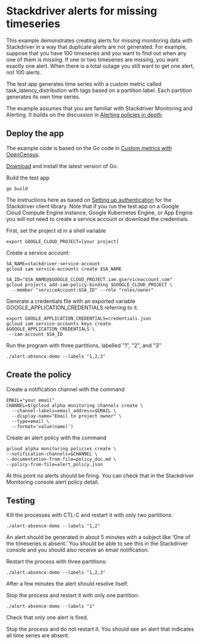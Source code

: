 # Stackdriver alerts for missing timeseries

This example demonstrates creating alerts for missing monitoring data with
Stackdriver in a way that duplicate alerts are not generated. For example,
suppose that you have 100 timeseries and you want to find out when any one of
them is missing. If one or two timeseries are missing, you want exactly one
alert. When there is a total outage you still want to get one alert, not 100
alerts.

The test app generates time series with a custom metric called
task_latency_distribution with tags based on a partition label. Each
partition generates its own time series.

The example assumes that you are familiar with Stackdriver Monitoring and
Alerting. It builds on the discussion in
[Alerting policies in depth](https://cloud.google.com/monitoring/alerts/concepts-indepth).

## Deploy the app

The example code is based on the Go code in
[Custom metrics with OpenCensus](https://cloud.google.com/monitoring/custom-metrics/open-census).

[Download](https://golang.org/dl/) and install the latest version of Go.

Build the test app

```shell
go build
```

The instructions here as based on
[Setting up authentication](https://cloud.google.com/monitoring/docs/reference/libraries#setting_up_authentication)
for the Stackdriver client library. Note that if you run the test app on a
Google Cloud Compute Engine instance, Google Kubernetes Engine, or App Engine
you will not need to create a service account or download the credentials.

First, set the project id in a shell variable

```shell
export GOOGLE_CLOUD_PROJECT=[your project]
```

Create a service account:

```shell
SA_NAME=stackdriver-service-account
gcloud iam service-accounts create $SA_NAME
```

```shell
SA_ID="$SA_NAME@$GOOGLE_CLOUD_PROJECT.iam.gserviceaccount.com"
gcloud projects add-iam-policy-binding $GOOGLE_CLOUD_PROJECT \
  --member "serviceAccount:$SA_ID" --role "roles/owner"
```

Generate a credentials file with an exported variable
GOOGLE_APPLICATION_CREDENTIALS referring to it.

```shell
export GOOGLE_APPLICATION_CREDENTIALS=credentials.json
gcloud iam service-accounts keys create $GOOGLE_APPLICATION_CREDENTIALS \
 --iam-account $SA_ID
```

Run the program with three partitions, labelled "1", "2", and "3"

```shell
./alert-absence-demo --labels "1,2,3"
```

## Create the policy

Create a notification channel with the command

```shell
EMAIL="your email"
CHANNEL=$(gcloud alpha monitoring channels create \
  --channel-labels=email_address=$EMAIL \
  --display-name="Email to project owner" \
  --type=email \
  --format='value(name)')
```

Create an alert policy with the command

```shell
gcloud alpha monitoring policies create \
--notification-channels=$CHANNEL \
--documentation-from-file=policy_doc.md \
--policy-from-file=alert_policy.json
```

At this point no alerts should be firing. You can check that in the Stackdriver
Monitoring console alert policy detail.

## Testing

Kill the processes with CTL-C and restart it with only two partitions:

```shell
./alert-absence-demo --labels "1,2"
```

An alert should be generated in about 5 minutes with a subject like ‘One of the
timeseries is absent.’ You should be able to see this in the Stackdriver console
and you should also receive an email notification.

Restart the process with three partitions:

```shell
./alert-absence-demo --labels "1,2,3"
```

After a few minutes the alert should resolve itself.

Stop the process and restart it with only one partition:

```shell
./alert-absence-demo --labels "1"
```

Check that only one alert is fired.

Stop the process and do not restart it. You should see an alert that indicates
all time series are absent.
